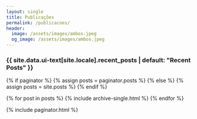 ```yaml
---
layout: single
title: Publicações
permalink: /publicacoes/
header:
  image: /assets/images/ambos.jpeg
  og_image: /assets/images/ambos.jpeg
---
```



<h3 class="archive__subtitle">{{ site.data.ui-text[site.locale].recent_posts | default: "Recent Posts" }}</h3>

{% if paginator %}
  {% assign posts = paginator.posts %}
{% else %}
  {% assign posts = site.posts %}
{% endif %}

{% for post in posts %}
  {% include archive-single.html %}
{% endfor %}

{% include paginator.html %}